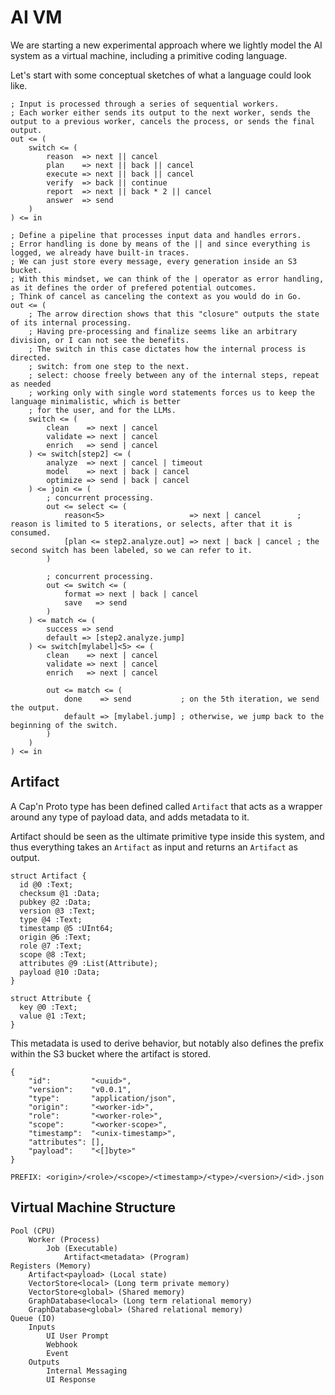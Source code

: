 # AI VM

We are starting a new experimental approach where we lightly model the AI system as a virtual machine, including a primitive coding language.

Let's start with some conceptual sketches of what a language could look like.

```
; Input is processed through a series of sequential workers.
; Each worker either sends its output to the next worker, sends the output to a previous worker, cancels the process, or sends the final output.
out <= (
    switch <= (
        reason  => next || cancel
        plan    => next || back || cancel
        execute => next || back || cancel
        verify  => back || continue
        report  => next || back * 2 || cancel
        answer  => send
    )
) <= in
```

```
; Define a pipeline that processes input data and handles errors.
; Error handling is done by means of the || and since everything is logged, we already have built-in traces.
; We can just store every message, every generation inside an S3 bucket.
; With this mindset, we can think of the | operator as error handling, as it defines the order of prefered potential outcomes.
; Think of cancel as canceling the context as you would do in Go.
out <= (
    ; The arrow direction shows that this "closure" outputs the state of its internal processing.
    ; Having pre-processing and finalize seems like an arbitrary division, or I can not see the benefits.
    ; The switch in this case dictates how the internal process is directed.
    ; switch: from one step to the next.
    ; select: choose freely between any of the internal steps, repeat as needed
    ; working only with single word statements forces us to keep the language minimalistic, which is better
    ; for the user, and for the LLMs.
    switch <= (
        clean    => next | cancel
        validate => next | cancel
        enrich   => send | cancel
    ) <= switch[step2] <= (
        analyze  => next | cancel | timeout
        model    => next | back | cancel
        optimize => send | back | cancel
    ) <= join <= (
        ; concurrent processing.
        out <= select <= (
            reason<5>                   => next | cancel        ; reason is limited to 5 iterations, or selects, after that it is consumed.
            [plan <= step2.analyze.out] => next | back | cancel ; the second switch has been labeled, so we can refer to it.
        )

        ; concurrent processing.
        out <= switch <= (
            format => next | back | cancel
            save   => send
        )
    ) <= match <= (
        success => send
        default => [step2.analyze.jump]
    ) <= switch[mylabel]<5> <= (
        clean    => next | cancel
        validate => next | cancel
        enrich   => next | cancel
        
        out <= match <= (
            done    => send           ; on the 5th iteration, we send the output.
            default => [mylabel.jump] ; otherwise, we jump back to the beginning of the switch.
        )
    )
) <= in
```

## Artifact

A Cap'n Proto type has been defined called `Artifact` that acts as a wrapper around any type of
payload data, and adds metadata to it.

Artifact should be seen as the ultimate primitive type inside this system, and thus everything takes
an `Artifact` as input and returns an `Artifact` as output.

```
struct Artifact {
  id @0 :Text;
  checksum @1 :Data;
  pubkey @2 :Data;
  version @3 :Text;
  type @4 :Text;
  timestamp @5 :UInt64;
  origin @6 :Text;
  role @7 :Text;
  scope @8 :Text;
  attributes @9 :List(Attribute);
  payload @10 :Data;
}

struct Attribute {
  key @0 :Text;
  value @1 :Text;
}
```

This metadata is used to derive behavior, but notably also defines the prefix within the S3 bucket where the artifact is stored.

```
{
    "id":         "<uuid>",
    "version":    "v0.0.1",
    "type":       "application/json",
    "origin":     "<worker-id>",
    "role":       "<worker-role>",
    "scope":      "<worker-scope>",
    "timestamp":  "<unix-timestamp>",
    "attributes": [],
    "payload":    "<[]byte>"
}

PREFIX: <origin>/<role>/<scope>/<timestamp>/<type>/<version>/<id>.json
```

## Virtual Machine Structure

```
Pool (CPU)
    Worker (Process)
        Job (Executable)
            Artifact<metadata> (Program)
Registers (Memory)
    Artifact<payload> (Local state)
    VectorStore<local> (Long term private memory)
    VectorStore<global> (Shared memory)
    GraphDatabase<local> (Long term relational memory)
    GraphDatabase<global> (Shared relational memory)
Queue (IO)
    Inputs
        UI User Prompt
        Webhook
        Event
    Outputs
        Internal Messaging
        UI Response
```
